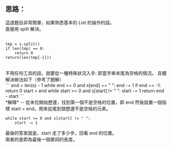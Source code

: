 思路：
--
這道題目非常簡單，如果熟悉基本的 List 的操作的話。   
直接用 split 解決。    
</br>

```
tmp = s.split()
if len(tmp) == 0:
    return 0
return(len(tmp[-1]))
```
</br>
不用任何工具的話，就要從一種特殊狀況入手:    
即當字串末尾為空格的情況。   
具體解決辦法如下（參考了題解）   
</br>
```
end = len(s) - 1
while end >= 0 and s[end] == " ":
    end -= 1
if end == -1: return 0
    start = end
while start >= 0 and s[start] != " ":
    start -= 1
return end - start
```
</br>
*解釋*
--
從末位開始歷邊，找到第一個不是空格的位置，即 end      
然後設置一個指標 start = end，用來從尾到頭歷邊不是空格的元素。   
</br>

```
while start >= 0 and s[start] != " ":
    start -= 1
```

最後的答案就是，start 走了多少步，回看 end 的位置。   
兩者的差即為最後一個單詞的長度。
